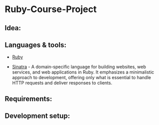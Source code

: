 # Ruby-Course-Project

## Idea:


## Languages & tools:
- [Ruby](https://www.ruby-lang.org/en/)

- [Sinatra](http://www.sinatrarb.com/) - A domain-specific language for building websites, web services, and web applications in Ruby. It emphasizes a minimalistic approach to development, offering only what is essential to handle HTTP requests and deliver responses to clients.

## Requirements:


## Development setup:
